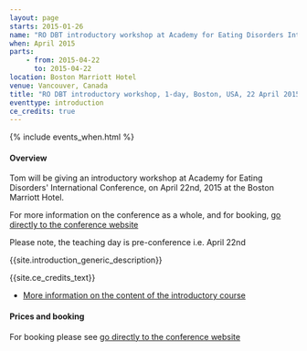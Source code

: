 ```yaml
---
layout: page
starts: 2015-01-26
name: "RO DBT introductory workshop at Academy for Eating Disorders International Conference"
when: April 2015
parts:
    - from: 2015-04-22
      to: 2015-04-22
location: Boston Marriott Hotel
venue: Vancouver, Canada
title: "RO DBT introductory workshop, 1-day, Boston, USA, 22 April 2015"
eventtype: introduction
ce_credits: true
---
```



{% include events_when.html %}


#### Overview

Tom will be giving an introductory workshop at Academy for Eating Disorders' International Conference, on April 22nd, 2015
at the Boston Marriott Hotel.

For more information on the conference as a whole, and for booking, [go directly to the conference website](http://www.aedweb.org/ICED2015/)

Please note, the teaching day is pre-conference i.e. April 22nd


{{site.introduction_generic_description}}



{{site.ce_credits_text}}



- [More information on the content of the introductory course](/training/introduction.html)


#### Prices and booking

For booking please see [go directly to the conference website](http://www.aedweb.org/ICED2015/)

